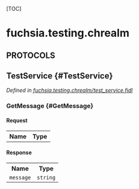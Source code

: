 [TOC]

# fuchsia.testing.chrealm


## **PROTOCOLS**

## TestService {#TestService}
*Defined in [fuchsia.testing.chrealm/test_service.fidl](https://fuchsia.googlesource.com/fuchsia/+/master/src/sys/tools/chrealm/integration_tests/fidl/fuchsia.testing.chrealm/test_service.fidl#9)*


### GetMessage {#GetMessage}


#### Request
<table>
    <tr><th>Name</th><th>Type</th></tr>
    </table>


#### Response
<table>
    <tr><th>Name</th><th>Type</th></tr>
    <tr>
            <td><code>message</code></td>
            <td>
                <code>string</code>
            </td>
        </tr></table>

















